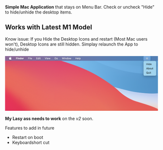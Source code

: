 **Simple Mac Application** that stays on Menu Bar. Check or uncheck "Hide" to hide/unhide the desktop items.

## Works with Latest M1 Model

Know issue: If you Hide the Desktop Icons and restart (Most Mac users won't), Desktop Icons are still hidden. Simplay relaunch the App to hide/unhide 



![APP Screenshot](/Hidemydesktop_mac-APP.png)



**My Lasy ass needs to work** on the *v2* soon. 





Features to add in future

- Restart on boot
- Keyboardshort cut

  
